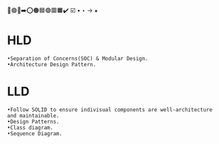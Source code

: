 🔵🟢🔴➡️⭕🟠🟦🟣🟥🟧✔️
☑️
•
‣
→
⁕

# HLD
    •Separation of Concerns(SOC) & Modular Design.
    •Architecture Design Pattern.

# LLD
    •Follow SOLID to ensure indivisual components are well-architecture and maintainable.
    •Design Patterns.
    •Class diagram.
    •Sequence Diagram.


   